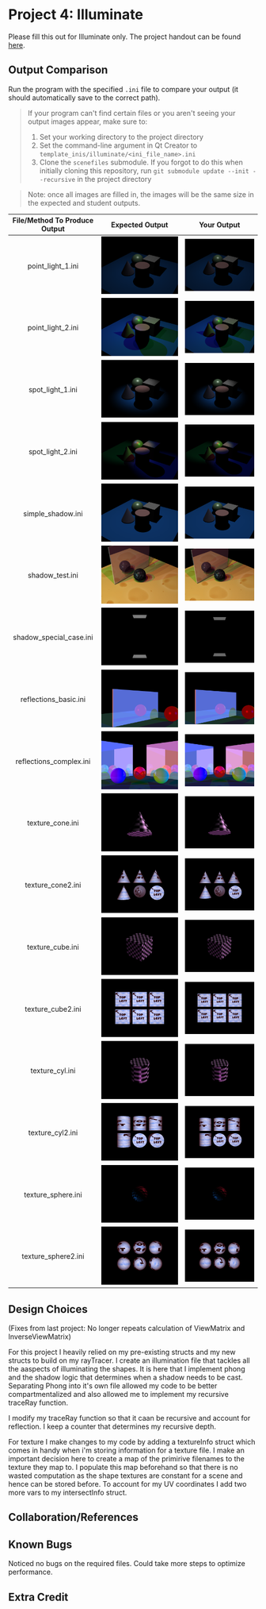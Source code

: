 # Project 4: Illuminate

Please fill this out for Illuminate only. The project handout can be found [here](https://cs1230.graphics/projects/ray/2).

## Output Comparison
Run the program with the specified `.ini` file to compare your output (it should automatically save to the correct path).
> If your program can't find certain files or you aren't seeing your output images appear, make sure to:<br/>
> 1. Set your working directory to the project directory
> 2. Set the command-line argument in Qt Creator to `template_inis/illuminate/<ini_file_name>.ini`
> 3. Clone the `scenefiles` submodule. If you forgot to do this when initially cloning this repository, run `git submodule update --init --recursive` in the project directory

> Note: once all images are filled in, the images will be the same size in the expected and student outputs.

| File/Method To Produce Output | Expected Output | Your Output |
| :---------------------------------------: | :--------------------------------------------------: | :-------------------------------------------------: | 
| point_light_1.ini |  ![](https://raw.githubusercontent.com/BrownCSCI1230/scenefiles/main/illuminate/required_outputs/point_light/point_light_1.png) | ![Place point_light_1.png in student_outputs/illuminate/required folder](student_outputs/illuminate/required/point_light_1.png) |
| point_light_2.ini |  ![](https://raw.githubusercontent.com/BrownCSCI1230/scenefiles/main/illuminate/required_outputs/point_light/point_light_2.png) | ![Place point_light_2.png in student_outputs/illuminate/required folder](student_outputs/illuminate/required/point_light_2.png) |
| spot_light_1.ini |  ![](https://raw.githubusercontent.com/BrownCSCI1230/scenefiles/main/illuminate/required_outputs/spot_light/spot_light_1.png) | ![Place spot_light_1.png in student_outputs/illuminate/required folder](student_outputs/illuminate/required/spot_light_1.png) |
| spot_light_2.ini |  ![](https://raw.githubusercontent.com/BrownCSCI1230/scenefiles/main/illuminate/required_outputs/spot_light/spot_light_2.png) | ![Place spot_light_2.png in student_outputs/illuminate/required folder](student_outputs/illuminate/required/spot_light_2.png) |
| simple_shadow.ini |  ![](https://raw.githubusercontent.com/BrownCSCI1230/scenefiles/main/illuminate/required_outputs/shadow/simple_shadow.png) | ![Place simple_shadow.png in student_outputs/illuminate/required folder](student_outputs/illuminate/required/simple_shadow.png) |
| shadow_test.ini |  ![](https://raw.githubusercontent.com/BrownCSCI1230/scenefiles/main/illuminate/required_outputs/shadow/shadow_test.png) | ![Place shadow_test.png in student_outputs/illuminate/required folder](student_outputs/illuminate/required/shadow_test.png) |
| shadow_special_case.ini |  ![](https://raw.githubusercontent.com/BrownCSCI1230/scenefiles/main/illuminate/required_outputs/shadow/shadow_special_case.png) | ![Place shadow_special_case.png in student_outputs/illuminate/required folder](student_outputs/illuminate/required/shadow_special_case.png) |
| reflections_basic.ini |  ![](https://raw.githubusercontent.com/BrownCSCI1230/scenefiles/main/illuminate/required_outputs/reflection/reflections_basic.png) | ![Place reflections_basic.png in student_outputs/illuminate/required folder](student_outputs/illuminate/required/reflections_basic.png) |
| reflections_complex.ini |  ![](https://raw.githubusercontent.com/BrownCSCI1230/scenefiles/main/illuminate/required_outputs/reflection/reflections_complex.png) | ![Place reflections_complex.png in student_outputs/illuminate/required folder](student_outputs/illuminate/required/reflections_complex.png) |
| texture_cone.ini |  ![](https://raw.githubusercontent.com/BrownCSCI1230/scenefiles/main/illuminate/required_outputs/texture_tests/texture_cone.png) | ![Place texture_cone.png in student_outputs/illuminate/required folder](student_outputs/illuminate/required/texture_cone.png) |
| texture_cone2.ini |  ![](https://raw.githubusercontent.com/BrownCSCI1230/scenefiles/main/illuminate/required_outputs/texture_tests/texture_cone2.png) | ![Place texture_cone2.png in student_outputs/illuminate/required folder](student_outputs/illuminate/required/texture_cone2.png) |
| texture_cube.ini |  ![](https://raw.githubusercontent.com/BrownCSCI1230/scenefiles/main/illuminate/required_outputs/texture_tests/texture_cube.png) | ![Place texture_cube.png in student_outputs/illuminate/required folder](student_outputs/illuminate/required/texture_cube.png) |
| texture_cube2.ini |  ![](https://raw.githubusercontent.com/BrownCSCI1230/scenefiles/main/illuminate/required_outputs/texture_tests/texture_cube2.png) | ![Place texture_cube2.png in student_outputs/illuminate/required folder](student_outputs/illuminate/required/texture_cube2.png) |
| texture_cyl.ini |  ![](https://raw.githubusercontent.com/BrownCSCI1230/scenefiles/main/illuminate/required_outputs/texture_tests/texture_cyl.png) | ![Place texture_cyl.png in student_outputs/illuminate/required folder](student_outputs/illuminate/required/texture_cyl.png) |
| texture_cyl2.ini |  ![](https://raw.githubusercontent.com/BrownCSCI1230/scenefiles/main/illuminate/required_outputs/texture_tests/texture_cyl2.png) | ![Place texture_cyl2.png in student_outputs/illuminate/required folder](student_outputs/illuminate/required/texture_cyl2.png) |
| texture_sphere.ini |  ![](https://raw.githubusercontent.com/BrownCSCI1230/scenefiles/main/illuminate/required_outputs/texture_tests/texture_sphere.png) | ![Place texture_sphere.png in student_outputs/illuminate/required folder](student_outputs/illuminate/required/texture_sphere.png) |
| texture_sphere2.ini |  ![](https://raw.githubusercontent.com/BrownCSCI1230/scenefiles/main/illuminate/required_outputs/texture_tests/texture_sphere2.png) | ![Place texture_sphere2.png in student_outputs/illuminate/required folder](student_outputs/illuminate/required/texture_sphere2.png) |


## Design Choices
(Fixes from last project: No longer repeats calculation of ViewMatrix and InverseViewMatrix)

For this project I heavily relied on my pre-existing structs and my new structs to build on my rayTracer. I create an illumination file that tackles all the aaspects of illuminating the shapes. It is here that I implement phong and the shadow logic that determines when a shadow needs to be cast. Separating Phong into it's own file allowed my code to be better compartmentalized and also allowed me to implement my recursive traceRay function.

I modify my traceRay function so that it caan be recursive and account for reflection. I keep a counter that determines my recursive depth.

For texture I make changes to my code by adding a textureInfo struct which comes in handy when i'm storing information for a texture file. I make an important decision here to create a map of the primirive filenames to the texture they map to. I populate this map beforehand so that there is no wasted computation as the shape textures are constant for a scene and hence can be stored before. To account for my UV coordinates I add two more vars to my intersectInfo struct.

## Collaboration/References

## Known Bugs
Noticed no bugs on the required files. Could take more steps to optimize performance.

## Extra Credit
